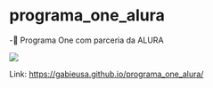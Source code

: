 # programa_one_alura

-🌱 Programa One com parceria da ALURA

<p align="lift">
  <a align="center" href="https://github.com/DenverCoder1/readme-typing-svg"><img src="https://readme-typing-svg.herokuapp.com?&font=IBM+Plex+Sans&color=F72EE2&size=25&lines=Iniciante+em+Programação" /></a>
</p>

Link: https://gabieusa.github.io/programa_one_alura/
